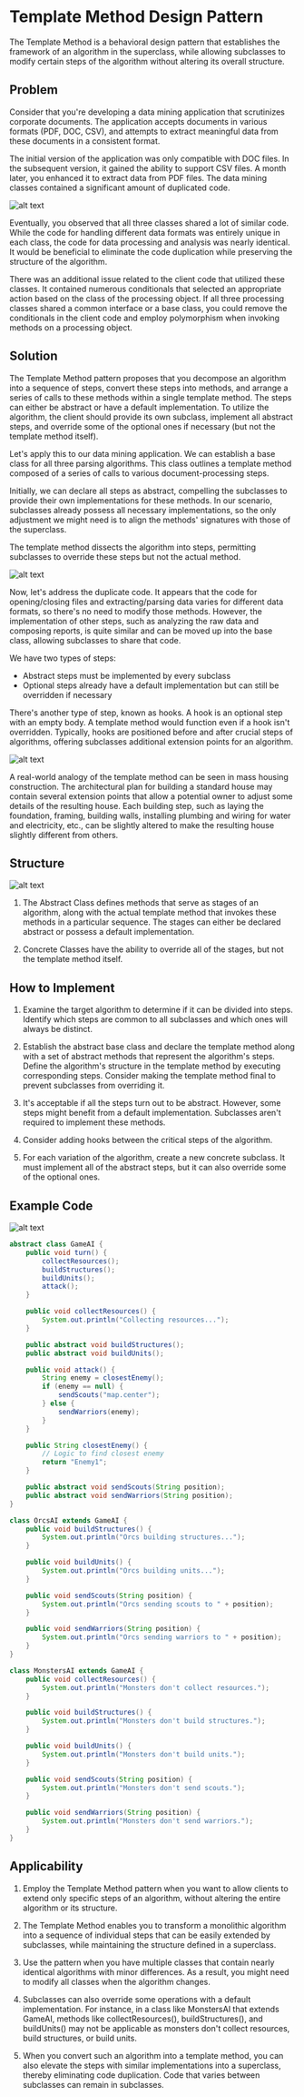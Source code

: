 # Template Method Design Pattern

The Template Method is a behavioral design pattern that establishes the framework of an algorithm in the superclass, while allowing subclasses to modify certain steps of the algorithm without altering its overall structure.

## Problem

Consider that you're developing a data mining application that scrutinizes corporate documents. The application accepts documents in various formats (PDF, DOC, CSV), and attempts to extract meaningful data from these documents in a consistent format.

The initial version of the application was only compatible with DOC files. In the subsequent version, it gained the ability to support CSV files. A month later, you enhanced it to extract data from PDF files. The data mining classes contained a significant amount of duplicated code.

![alt text](image.png)

Eventually, you observed that all three classes shared a lot of similar code. While the code for handling different data formats was entirely unique in each class, the code for data processing and analysis was nearly identical. It would be beneficial to eliminate the code duplication while preserving the structure of the algorithm.

There was an additional issue related to the client code that utilized these classes. It contained numerous conditionals that selected an appropriate action based on the class of the processing object. If all three processing classes shared a common interface or a base class, you could remove the conditionals in the client code and employ polymorphism when invoking methods on a processing object.

## Solution

The Template Method pattern proposes that you decompose an algorithm into a sequence of steps, convert these steps into methods, and arrange a series of calls to these methods within a single template method. The steps can either be abstract or have a default implementation. To utilize the algorithm, the client should provide its own subclass, implement all abstract steps, and override some of the optional ones if necessary (but not the template method itself).

Let's apply this to our data mining application. We can establish a base class for all three parsing algorithms. This class outlines a template method composed of a series of calls to various document-processing steps.

Initially, we can declare all steps as abstract, compelling the subclasses to provide their own implementations for these methods. In our scenario, subclasses already possess all necessary implementations, so the only adjustment we might need is to align the methods' signatures with those of the superclass.

The template method dissects the algorithm into steps, permitting subclasses to override these steps but not the actual method.

![alt text](image-1.png)

Now, let's address the duplicate code. It appears that the code for opening/closing files and extracting/parsing data varies for different data formats, so there's no need to modify those methods. However, the implementation of other steps, such as analyzing the raw data and composing reports, is quite similar and can be moved up into the base class, allowing subclasses to share that code.

We have two types of steps:

- Abstract steps must be implemented by every subclass
- Optional steps already have a default implementation but can still be overridden if necessary

There's another type of step, known as hooks. A hook is an optional step with an empty body. A template method would function even if a hook isn't overridden. Typically, hooks are positioned before and after crucial steps of algorithms, offering subclasses additional extension points for an algorithm.

![alt text](image-2.png)

A real-world analogy of the template method can be seen in mass housing construction. The architectural plan for building a standard house may contain several extension points that allow a potential owner to adjust some details of the resulting house. Each building step, such as laying the foundation, framing, building walls, installing plumbing and wiring for water and electricity, etc., can be slightly altered to make the resulting house slightly different from others.

## Structure

![alt text](image-3.png)

1. The Abstract Class defines methods that serve as stages of an algorithm, along with the actual template method that invokes these methods in a particular sequence. The stages can either be declared abstract or possess a default implementation.

1. Concrete Classes have the ability to override all of the stages, but not the template method itself.

## How to Implement

1. Examine the target algorithm to determine if it can be divided into steps. Identify which steps are common to all subclasses and which ones will always be distinct.

2. Establish the abstract base class and declare the template method along with a set of abstract methods that represent the algorithm's steps. Define the algorithm's structure in the template method by executing corresponding steps. Consider making the template method final to prevent subclasses from overriding it.

3. It's acceptable if all the steps turn out to be abstract. However, some steps might benefit from a default implementation. Subclasses aren't required to implement these methods.

4. Consider adding hooks between the critical steps of the algorithm.

5. For each variation of the algorithm, create a new concrete subclass. It must implement all of the abstract steps, but it can also override some of the optional ones.

## Example Code

![alt text](image-4.png)

```java
abstract class GameAI {
    public void turn() {
        collectResources();
        buildStructures();
        buildUnits();
        attack();
    }

    public void collectResources() {
        System.out.println("Collecting resources...");
    }

    public abstract void buildStructures();
    public abstract void buildUnits();

    public void attack() {
        String enemy = closestEnemy();
        if (enemy == null) {
            sendScouts("map.center");
        } else {
            sendWarriors(enemy);
        }
    }

    public String closestEnemy() {
        // Logic to find closest enemy
        return "Enemy1";
    }

    public abstract void sendScouts(String position);
    public abstract void sendWarriors(String position);
}

class OrcsAI extends GameAI {
    public void buildStructures() {
        System.out.println("Orcs building structures...");
    }

    public void buildUnits() {
        System.out.println("Orcs building units...");
    }

    public void sendScouts(String position) {
        System.out.println("Orcs sending scouts to " + position);
    }

    public void sendWarriors(String position) {
        System.out.println("Orcs sending warriors to " + position);
    }
}

class MonstersAI extends GameAI {
    public void collectResources() {
        System.out.println("Monsters don't collect resources.");
    }

    public void buildStructures() {
        System.out.println("Monsters don't build structures.");
    }

    public void buildUnits() {
        System.out.println("Monsters don't build units.");
    }

    public void sendScouts(String position) {
        System.out.println("Monsters don't send scouts.");
    }

    public void sendWarriors(String position) {
        System.out.println("Monsters don't send warriors.");
    }
}
```

## Applicability

1. Employ the Template Method pattern when you want to allow clients to extend only specific steps of an algorithm, without altering the entire algorithm or its structure.

2. The Template Method enables you to transform a monolithic algorithm into a sequence of individual steps that can be easily extended by subclasses, while maintaining the structure defined in a superclass.

3. Use the pattern when you have multiple classes that contain nearly identical algorithms with minor differences. As a result, you might need to modify all classes when the algorithm changes.

4. Subclasses can also override some operations with a default implementation. For instance, in a class like MonstersAI that extends GameAI, methods like collectResources(), buildStructures(), and buildUnits() may not be applicable as monsters don't collect resources, build structures, or build units.

5. When you convert such an algorithm into a template method, you can also elevate the steps with similar implementations into a superclass, thereby eliminating code duplication. Code that varies between subclasses can remain in subclasses.
